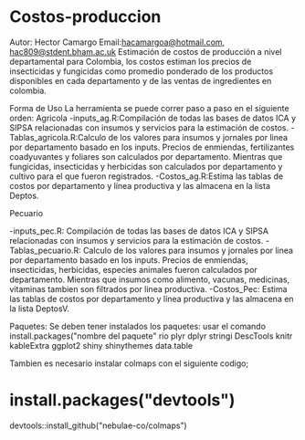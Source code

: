 # Costos-produccion

Autor: Hector Camargo
Email:hacamargoa@hotmail.com, hac809@stdent.bham.ac.uk
Estimación de costos de producción a nivel departamental para Colombia, los costos estiman los precios de insecticidas y fungicidas como promedio ponderado de los productos disponibles en cada departamento y de las ventas de ingredientes en colombia. 

Forma de Uso
La herramienta se puede correr paso a paso en el siguiente orden:
Agricola
-inputs_ag.R:Compilación de todas las bases de datos ICA y SIPSA relacionadas con insumos y servicios para la estimación de costos.
-Tablas_agricola.R:Calculo de los valores para insumos y jornales por linea por departamento basado en los inputs. Precios de enmiendas, fertilizantes coadyuvantes y foliares son calculados por departamento. Mientras que fungicidas, insecticidas y herbicidas son calculados por departamento y cultivo para el que fueron registrados.
-Costos_ag.R:Estima las tablas de costos por departamento y línea productiva y las almacena en la lista Deptos.

Pecuario

-inputs_pec.R: Compilación de todas las bases de datos ICA y SIPSA relacionadas con insumos y servicios para la estimación de costos.
-Tablas_pecuario.R: Calculo de los valores para insumos y jornales por linea por departamento basado en los inputs. Precios de enmiendas, insecticidas, herbicidas, especies animales fueron calculados por departamento. Mientras que insumos como alimento, vacunas, medicinas, vitaminas tambien son filtrados por linea productiva.
-Costos_Pec: Estima las tablas de costos por departamento y línea productiva y las almacena en la lista DeptosV.

Paquetes:
Se deben tener instalados los paquetes: usar el comando install.packages("nombre del paquete"
rio
plyr
dplyr
stringi
DescTools
knitr
kableExtra
ggplot2
shiny
shinythemes
data.table

Tambien es necesario instalar colmaps con el siguiente codigo;
# install.packages("devtools")
devtools::install_github("nebulae-co/colmaps")
